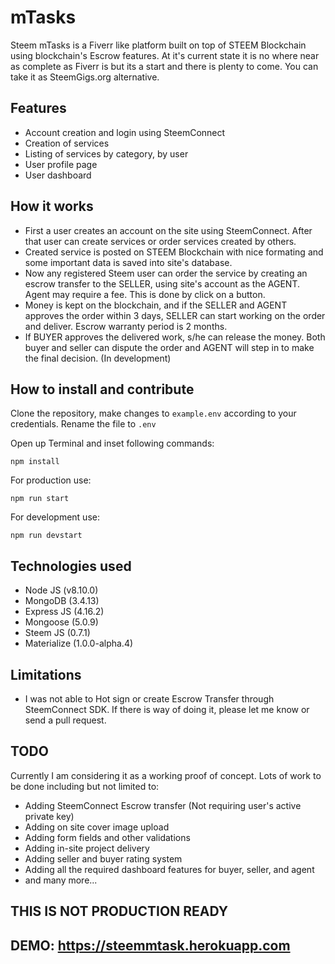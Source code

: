 # mTasks

Steem mTasks is a Fiverr like platform built on top of STEEM Blockchain using blockchain's Escrow features. At it's current state it is no where near as complete as Fiverr is but its a start and there is plenty to come. You can take it as SteemGigs.org alternative.

## Features

- Account creation and login using SteemConnect
- Creation of services
- Listing of services by category, by user
- User profile page
- User dashboard

## How it works

- First a user creates an account on the site using SteemConnect. After that user can create services or order services created by others.
- Created service is posted on STEEM Blockchain with nice formating and some important data is saved into site's database.
- Now any registered Steem user can order the service by creating an escrow transfer to the SELLER, using site's account as the AGENT. Agent may require a fee. This is done by click on a button.
- Money is kept on the blockchain, and if the SELLER and AGENT approves the order within 3 days, SELLER can start working on the order and deliver. Escrow warranty period is 2 months.
- If BUYER approves the delivered work, s/he can release the money. Both buyer and seller can dispute the order and AGENT will step in to make the final decision. (In development)

## How to install and contribute

Clone the repository, make changes to `example.env` according to your credentials. Rename the file to `.env`

Open up Terminal and inset following commands:

```npm install```

For production use:

```npm run start```

For development use:

```npm run devstart```

## Technologies used

- Node JS (v8.10.0)
- MongoDB (3.4.13)
- Express JS (4.16.2)
- Mongoose (5.0.9)
- Steem JS (0.7.1)
- Materialize (1.0.0-alpha.4)

## Limitations

- I was not able to Hot sign or create Escrow Transfer through SteemConnect SDK. If there is way of doing it, please let me know or send a pull request.

## TODO

Currently I am considering it as a working proof of concept. Lots of work to be done including but not limited to:

- Adding SteemConnect Escrow transfer (Not requiring user's active private key)
- Adding on site cover image upload
- Adding form fields and other validations
- Adding in-site project delivery
- Adding seller and buyer rating system
- Adding all the required dashboard features for buyer, seller, and agent
- and many more...

## THIS IS NOT PRODUCTION READY

## DEMO: https://steemmtask.herokuapp.com
